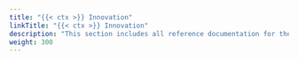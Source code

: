 ```yaml
---
title: "{{< ctx >}} Innovation"
linkTitle: "{{< ctx >}} Innovation"
description: "This section includes all reference documentation for the logs generated by the CORTEX Innovation platform."
weight: 300
---
```

